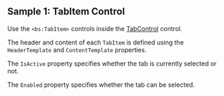 ## Sample 1: TabItem Control

Use the `<bs:TabItem>` controls inside the [TabControl](~/controls/bootstrap5/TabControl) control.

The header and content of each `TabItem` is defined using the `HeaderTemplate` and `ContentTemplate` properties.  

The `IsActive` property specifies whether the tab is currently selected or not.

The `Enabled` property specifies whether the tab can be selected.


